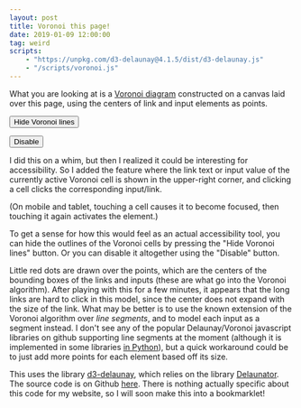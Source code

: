 ```yaml
---
layout: post
title: Voronoi this page!
date: 2019-01-09 12:00:00
tag: weird
scripts:
    - "https://unpkg.com/d3-delaunay@4.1.5/dist/d3-delaunay.js"
    - "/scripts/voronoi.js"
---
```


What you are looking at is a [Voronoi diagram](https://en.wikipedia.org/wiki/Voronoi_diagram) constructed on a canvas laid over this page, using the centers of link and input elements as points. 

<input id="toggle" type="button" onClick="(function() {
    toggleVoronoi();
    if (showVoronoi) {
        document.getElementById('toggle').value = 'Hide Voronoi lines'
    }
    else {
        document.getElementById('toggle').value = 'Show Voronoi lines'
    }
})()" value="Hide Voronoi lines"/>

<input type="button" onClick="eraseVoronoi()" value="Disable"/>

I did this on a whim, but then I realized it could be interesting for accessibility. So I added the feature where the link text or input value of the currently active Voronoi cell is shown in the upper-right corner, and clicking a cell clicks the corresponding input/link.

(On mobile and tablet, touching a cell causes it to become focused, then touching it again activates the element.)

To get a sense for how this would feel as an actual accessibility tool, you can hide the outlines of the Voronoi cells by pressing the "Hide Voronoi lines" button. Or you can disable it altogether using the "Disable" button.

Little red dots are drawn over the points, which are the centers of the bounding boxes of the links and inputs (these are what go into the Voronoi algorithm). After playing with this for a few minutes, it appears that the long links are hard to click in this model, since the center does not expand with the size of the link. What may be better is to use the known extension of the Voronoi algorithm over _line segments_, and to model each input as a segment instead. I don't see any of
the popular Delaunay/Voronoi javascript libraries on github supporting line segments at the moment (although it is implemented in some libraries [in Python](https://github.com/aewallin/openvoronoi)), but a quick workaround could be to just add more points for each element based off its size. 

This uses the library [d3-delaunay](https://github.com/d3/d3-delaunay), which relies on the library [Delaunator](https://github.com/mapbox/delaunator). The source code is on Github [here](https://github.com/samzhang111/html-voronoi).  There is nothing actually specific about this code for my website, so I will soon make this into a bookmarklet!
